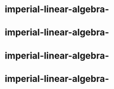 # imperial-linear-algebra-
# imperial-linear-algebra-
# imperial-linear-algebra-
# imperial-linear-algebra-
